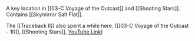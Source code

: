 A key location in [[03-C Voyage of the Outcast]] and [[Shooting Stars]]. Contains [[Skymirror Salt Flat]].

The [[Traceback II]] also spent a while here. ([[03-C Voyage of the Outcast - 10]], [[Shooting Stars]], [YouTube Link](https://youtu.be/XO9qTMvnts0?si=blAIDlMWLBU-UIs4&t=2147))